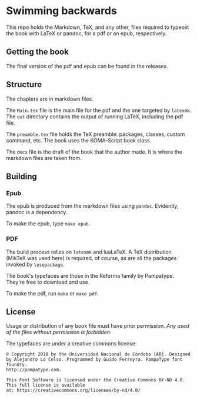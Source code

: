 # Swimming backwards

This repo holds the Markdown, TeX, and any other, files required
to typeset the book with LaTeX or pandoc, for a
pdf or an epub, respectively.

## Getting the book

The final version of the pdf and epub can be
found in the releases.

## Structure

The chapters are in markdown files.

The `Main.tex` file is the main file
for the pdf and the one targeted by `latexmk`.
The `out` directory contains the output of running LaTeX,
including the pdf file.

The `preamble.tex` file holds the TeX preamble:
packages, classes, custom command, etc.
The book uses the KOMA-Script book class.

The `docx` file is the draft of the book that the
author made. It is where the markdown files are taken from.

## Building

### Epub

The epub is produced from the markdown files
using `pandoc`. Evidently, pandoc is a dependency.

To make the epub, type `make epub`.

### PDF

The build process relies on `latexmk` and
luaLaTeX. A TeX distribution (MikTeX was used here)
is required, of course, as are all the packages
invoked by `\usepackage`.

The book's typefaces are those in the Reforma family
by Pampatype. They're free to download and use.

To make the pdf, run `make` or `make pdf`.

## License

Usage or distribution of any book file must have prior permission.
*Any used of the files without permission is forbidden*.

The typefaces are under a creative commons license:

```{none}
© Copyright 2018 by the Universidad Nacional de Córdoba [AR]. Designed by Alejandro Lo Celso. Programmed by Guido Ferreyra. PampaType font foundry.
http://pampatype.com.

This Font Software is licensed under the Creative Commons BY-ND 4.0. This full license is available at: https://creativecommons.org/licenses/by-nd/4.0/
```
